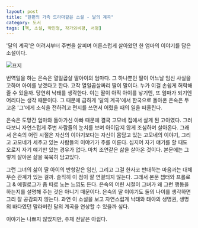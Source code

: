 ```yaml
---
layout: post
title: "한편의 가족 드라마같은 소설 - 달의 계곡"
category: 도서
tags: [책, 소설, 박민형, 작가와비평, 서평]
---
```


'달의 계곡'은
어려서부터 주변을 살피며 어른스럽게 살아왔던 한 엄마의 이야기를 담은 소설이다.

![표지](https://lh3.googleusercontent.com/e21hav1ctyGwhv2cc8odEF1QJp5H7qI0n448OQbx-68bHfeTX5DvVvd9pE3t7hByItu87CD7MPYtQw=s480)

번역일을 하는 은숙은 열일곱살 딸아이의 엄마다.
그 하나뿐인 딸이 어느날 임신 사실을 고하며 아이를 낳겠다고 한다.
고작 열일곱살짜리 딸이 말이다.
누가 이걸 손쉽게 허락해줄 수 있을까.
당연히 낙태를 생각한다.
이는 딸이 아직 아이를 낳기엔, 또 엄마가 되기엔 어리다는 생각 때문이다.
그 때문에 급하게 '달의 계곡'에서 한국으로 돌아온 은숙은
두고온 '그'에게 소식을 전하려고 편지를 쓰면서
어렸을 때의 일을 떠올린다.

은숙은 도망간 엄마와 돌아가신 아빠 때문에 결국 고모네 집에서 살게 된 고아였다.
그러다보니 자연스럽게 주변 사람들의 눈치를 보며
아이답지 않게 조심하며 살아온다.
그래서 은숙의 어린 시절은
자신의 이야기보다는 자신이 몸담고 있는 고모네의 이야기,
그리고 고모네가 세주고 있는 사람들의 이야기가 주를 이룬다.
심지어 자기 얘기를 할 때도 오로지 자기 얘기만 있는 경우가 없다.
마치 조연같은 삶을 살아온 것이다.
본문에는 그렇게 살아온 삶을 묵묵히 담고있다.

그런 그녀의 삶이
딸 아이의 반항같은 임신, 그리고 그걸 한사코 반대하는 마음과는 대체 무슨 관계가 있는 걸까.
솔직히 이 점이 잘 연결되지 않는다.
그래서 본문 챕터와 프롤로그 & 에필로그가 좀 따로 노는 느낌도 든다.
은숙의 어린 시절이 그녀가 왜 그런 행동을 하는지를 설명해 주는 것은 아니기 때문이다.
은숙의 딸 이야기도 둘의 나이를 생각하면 그리 잘 공감되지 않는다.
과연 이 소설을 보고 자연스럽게 낙태와 태아의 생명권,
생명의 바다였던 말라버린 달의 계곡을 연상할 수 있을까 싶다.

이야기는 나쁘지 않았지만, 주제 전달은 아쉽다.
